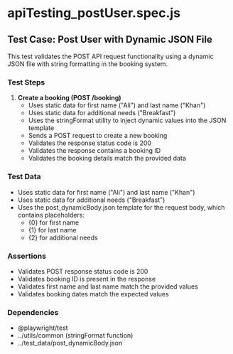 # apiTesting_postUser.spec.js

## Test Case: Post User with Dynamic JSON File

This test validates the POST API request functionality using a dynamic JSON file with string formatting in the booking system.

### Test Steps

1. **Create a booking (POST /booking)**
   - Uses static data for first name ("Ali") and last name ("Khan")
   - Uses static data for additional needs ("Breakfast")
   - Uses the stringFormat utility to inject dynamic values into the JSON template
   - Sends a POST request to create a new booking
   - Validates the response status code is 200
   - Validates the response contains a booking ID
   - Validates the booking details match the provided data

### Test Data

- Uses static data for first name ("Ali") and last name ("Khan")
- Uses static data for additional needs ("Breakfast")
- Uses the post_dynamicBody.json template for the request body, which contains placeholders:
  - {0} for first name
  - {1} for last name
  - {2} for additional needs

### Assertions

- Validates POST response status code is 200
- Validates booking ID is present in the response
- Validates first name and last name match the provided values
- Validates booking dates match the expected values

### Dependencies

- @playwright/test
- ../utils/common (stringFormat function)
- ../test_data/post_dynamicBody.json

